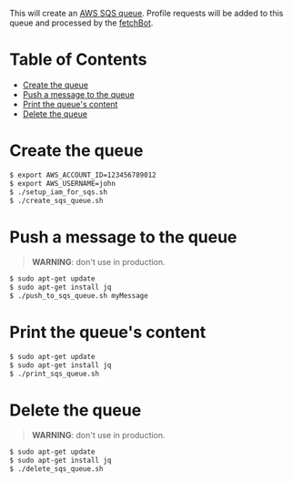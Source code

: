 This will create an
[AWS SQS queue](https://docs.aws.amazon.com/AWSSimpleQueueService/latest/SQSDeveloperGuide/welcome.html).
Profile requests will be added to this queue and processed by the
[fetchBot](https://github.com/ghuser-io/db/blob/master/fetchBot).

# Table of Contents

<!-- toc -->

- [Create the queue](#create-the-queue)
- [Push a message to the queue](#push-a-message-to-the-queue)
- [Print the queue's content](#print-the-queues-content)
- [Delete the queue](#delete-the-queue)

<!-- tocstop -->

# Create the queue

```bash
$ export AWS_ACCOUNT_ID=123456789012
$ export AWS_USERNAME=john
$ ./setup_iam_for_sqs.sh
$ ./create_sqs_queue.sh
```

# Push a message to the queue

> **WARNING**: don't use in production.

```bash
$ sudo apt-get update
$ sudo apt-get install jq
$ ./push_to_sqs_queue.sh myMessage
```

# Print the queue's content

```bash
$ sudo apt-get update
$ sudo apt-get install jq
$ ./print_sqs_queue.sh
```

# Delete the queue

> **WARNING**: don't use in production.

```bash
$ sudo apt-get update
$ sudo apt-get install jq
$ ./delete_sqs_queue.sh
```
